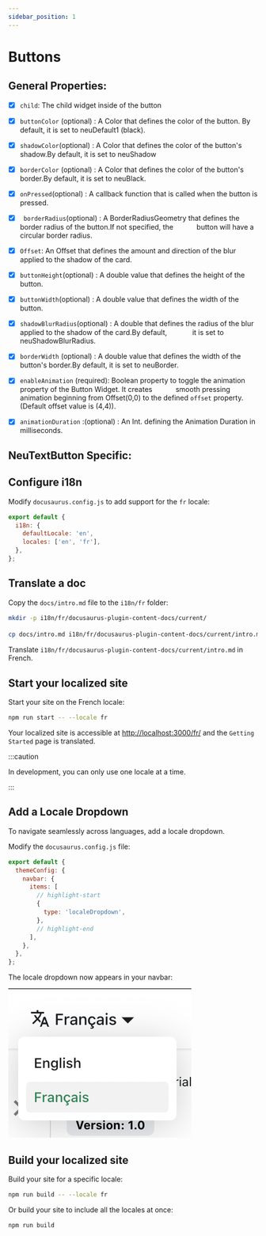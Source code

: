 ```yaml
---
sidebar_position: 1
---
```


# Buttons

## General Properties:

- [x] `child`: The child widget inside of the button
- [x] `buttonColor` (optional) : A Color that defines the color of the button. By default, it is set to neuDefault1 (black).
- [x] `shadowColor`(optional) : A Color that defines the color of the button's shadow.By default, it is set to neuShadow
- [x] `borderColor`   (optional) : A Color that defines the color of the button's border.By default, it is set to neuBlack.
- [x] `onPressed`(optional) : A callback function that is called when the button is pressed.
- [x] ` borderRadius`(optional) : A BorderRadiusGeometry that defines the border radius of the button.If not specified,  the 
                       &nbsp;&nbsp;&nbsp;&nbsp;&nbsp;&nbsp;&nbsp;&nbsp;&nbsp;&nbsp;&nbsp;button will have a circular border radius.
- [x] `Offset`: An Offset that defines the amount and direction of the blur applied to the shadow of the card.
- [x] `buttonHeight`(optional) : A double value that defines the height of the button.
- [x] `buttonWidth`(optional) : A double value that defines the width of the button.
- [x] `shadowBlurRadius`(optional) : A double that defines the radius of the blur applied to the shadow of the card.By default,
                          &nbsp;&nbsp;&nbsp;&nbsp;&nbsp;&nbsp;&nbsp;&nbsp;&nbsp;&nbsp;&nbsp; it is    set to neuShadowBlurRadius.
- [x] `borderWidth`  (optional) : A double value that defines the width of the button's border.By default, it is set to neuBorder.
  
- [x] `enableAnimation` (required): Boolean property to toggle the animation property of the Button Widget. It creates 
                            &nbsp;&nbsp;&nbsp;&nbsp;&nbsp;&nbsp;&nbsp;&nbsp;&nbsp;&nbsp;&nbsp;smooth pressing animation beginning from  Offset(0,0) to the defined `offset` property.
                                (Default offset value is (4,4)).


- [x] `animationDuration` :(optional) : An Int. defining the Animation Duration in milliseconds.


## NeuTextButton Specific:
## Configure i18n

Modify `docusaurus.config.js` to add support for the `fr` locale:

```js title="docusaurus.config.js"
export default {
  i18n: {
    defaultLocale: 'en',
    locales: ['en', 'fr'],
  },
};
```

## Translate a doc

Copy the `docs/intro.md` file to the `i18n/fr` folder:

```bash
mkdir -p i18n/fr/docusaurus-plugin-content-docs/current/

cp docs/intro.md i18n/fr/docusaurus-plugin-content-docs/current/intro.md
```

Translate `i18n/fr/docusaurus-plugin-content-docs/current/intro.md` in French.

## Start your localized site

Start your site on the French locale:

```bash
npm run start -- --locale fr
```

Your localized site is accessible at [http://localhost:3000/fr/](http://localhost:3000/fr/) and the `Getting Started` page is translated.

:::caution

In development, you can only use one locale at a time.

:::

## Add a Locale Dropdown

To navigate seamlessly across languages, add a locale dropdown.

Modify the `docusaurus.config.js` file:

```js title="docusaurus.config.js"
export default {
  themeConfig: {
    navbar: {
      items: [
        // highlight-start
        {
          type: 'localeDropdown',
        },
        // highlight-end
      ],
    },
  },
};
```

The locale dropdown now appears in your navbar:

![Locale Dropdown](./img/localeDropdown.png)

## Build your localized site

Build your site for a specific locale:

```bash
npm run build -- --locale fr
```

Or build your site to include all the locales at once:

```bash
npm run build
```
